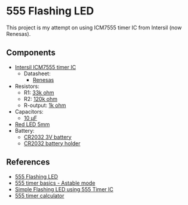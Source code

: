 # 555 Flashing LED

This project is my attempt on using ICM7555 timer IC from Intersil (now Renesas).

## Components

- [Intersil ICM7555 timer IC](https://www.tokopedia.com/eltech-online/icm7555-icm-7555-555-general-purpose-timer)
    - Datasheet:
        - [Renesas](https://www.renesas.com/us/en/document/dst/icm7555-icm7556-datasheet)
- Resistors:
    - R1: [33k ohm](https://www.tokopedia.com/rajaavr/10pcs-resistor-1-4w-5k6-6k8-8k2-10k-12k-15k-18k-20k-22k-27k-33k-ohm-33k-ohm)
    - R2: [120k ohm](https://www.tokopedia.com/elantech/resistor-yageo-120k-1-4w-1-0-25w-1-4-w-120-kilo-ohm-elantech)
    - R-output: [1k ohm](https://www.tokopedia.com/elantech/resistor-yageo-1k-1-4w-1-0-25w-1-k-1-4-w-1-kilo-ohm-elantech)
- Capacitors:
    - [10 μF](https://www.tokopedia.com/elantech/elco-10uf-50v-panasonic-nhg-10-uf-5x12mm-kapasitor-capacitor-elantech)
- [Red LED 5mm](https://www.tokopedia.com/starlectric/led-5mm-merah-5pcs-pack)
- Battery:
    - [CR2032 3V battery](https://www.tokopedia.com/v-king/baterai-energizer-cr2032-bp2)
    - [CR2032 battery holder](https://www.tokopedia.com/cncstorebandung/cnc-socket-soket-tempat-holder-case-battery-baterai-kancing-cr2032)

## References

- [555 Flashing LED](https://www.555-timer-circuits.com/flashing-led.html)
- [555 timer basics - Astable mode](https://www.circuitbasics.com/555-timer-basics-astable-mode/)
- [Simple Flashing LED using 555 Timer IC](https://circuitdigest.com/electronic-circuits/flashing-led-using-555-timer-ic)
- [555 timer calculator](https://www.digikey.com/en/resources/conversion-calculators/conversion-calculator-555-timer)
